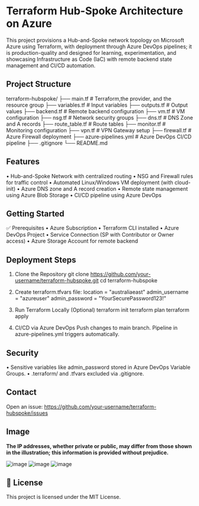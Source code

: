 Terraform Hub-Spoke Architecture on Azure
=========================================

This project provisions a Hub-and-Spoke network topology on Microsoft Azure using Terraform, with deployment through Azure DevOps pipelines; it is production-quality and designed for learning, experimentation, and showcasing Infrastructure as Code (IaC) with remote backend state management and CI/CD automation.

Project Structure
--------------------
terraform-hubspoke/
├── main.tf                # Terraform,the provider, and the resource group
├── variables.tf           # Input variables
├── outputs.tf             # Output values
├── backend.tf             # Remote backend configuration
├── vm.tf                  # VM configuration
├── nsg.tf                 # Network security groups
├── dns.tf                 # DNS Zone and A records
├── route_table.tf         # Route tables
├── monitor.tf             # Monitoring configuration
├── vpn.tf                 # VPN Gateway setup
├── firewall.tf            # Azure Firewall deployment
├── azure-pipelines.yml    # Azure DevOps CI/CD pipeline
├── .gitignore
└── README.md

Features
-----------
• Hub-and-Spoke Network with centralized routing
• NSG and Firewall rules for traffic control
• Automated Linux/Windows VM deployment (with cloud-init)
• Azure DNS zone and A record creation
• Remote state management using Azure Blob Storage
• CI/CD pipeline using Azure DevOps

Getting Started
------------------
✅ Prerequisites
• Azure Subscription
• Terraform CLI installed
• Azure DevOps Project
• Service Connection (SP with Contributor or Owner access)
• Azure Storage Account for remote backend

Deployment Steps
-------------------
1. Clone the Repository
   git clone https://github.com/your-username/terraform-hubspoke.git
   cd terraform-hubspoke

2. Create terraform.tfvars file:
   location       = "australiaeast"
   admin_username = "azureuser"
   admin_password = "YourSecurePassword123!"

3. Run Terraform Locally (Optional)
   terraform init
   terraform plan
   terraform apply

4. CI/CD via Azure DevOps
   Push changes to main branch. Pipeline in azure-pipelines.yml triggers automatically.

Security
-----------
• Sensitive variables like admin_password stored in Azure DevOps Variable Groups.
• .terraform/ and .tfvars excluded via .gitignore.

Contact
----------
Open an issue: https://github.com/your-username/terraform-hubspoke/issues

Image
----------

**The IP addresses, whether private or public, may differ from those shown in the illustration; this information is provided without prejudice.**

![image](https://github.com/user-attachments/assets/ba8a29ba-1ce2-4129-ab68-75f43f8904ba)
![image](https://github.com/user-attachments/assets/84929eba-2567-40dd-a49b-915e98cc4cb0)
![image](https://github.com/user-attachments/assets/e6ee7f78-1f3f-4e79-b0f1-250092d44c48)









📝 License
----------
This project is licensed under the MIT License.
